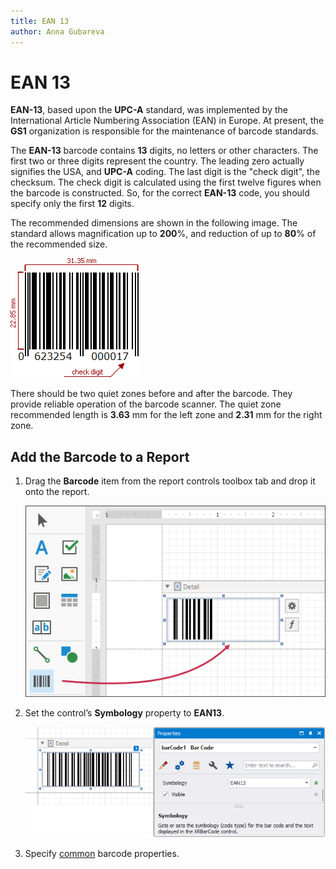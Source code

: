 ```yaml
---
title: EAN 13
author: Anna Gubareva
---
```

# EAN 13

**EAN-13**, based upon the **UPC-A** standard, was implemented by the International Article Numbering Association (EAN) in Europe. At present, the **GS1** organization is responsible for the maintenance of barcode standards.

The **EAN-13** barcode contains **13** digits, no letters or other characters. The first two or three digits represent the country. The leading zero actually signifies the USA, and **UPC-A** coding. The last digit is the "check digit", the checksum. The check digit is calculated using the first twelve figures when the barcode is constructed. So, for the correct **EAN-13** code, you should specify only the first **12** digits.

The recommended dimensions are shown in the following image. The standard allows magnification up to **200**%, and reduction of up to **80**% of the recommended size.

![](../../../../../images/eurd-win-bar-code-ean13.png)

There should be two quiet zones before and after the barcode. They provide reliable operation of the barcode scanner. The quiet zone recommended length is **3.63** mm for the left zone and **2.31** mm for the right zone.

## Add the Barcode to a Report

1. Drag the **Barcode** item from the report controls toolbox tab and drop it onto the report. 

    ![](../../../../../images/drag-and-drop-barcode.png)

2. Set the control’s **Symbology** property to **EAN13**. 

    ![](../../../../../images/ean-13-in-designer.png)

3. Specify [common](add-bar-codes-to-a-report.md) barcode properties.
